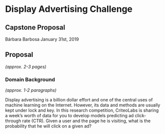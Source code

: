 # Display Advertising Challenge
## Capstone Proposal
Bárbara Barbosa
January 31st, 2019

## Proposal
_(approx. 2-3 pages)_

### Domain Background
_(approx. 1-2 paragraphs)_

Display advertising is a billion dollar effort and one of the central uses of machine learning on the Internet. However, its data and methods are usually kept under lock and key. In this research competition, CriteoLabs is sharing a week’s worth of data for you to develop models predicting ad click-through rate (CTR). Given a user and the page he is visiting, what is the probability that he will click on a given ad?
